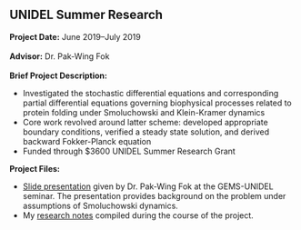 ## UNIDEL Summer Research

**Project Date:** June 2019&ndash;July 2019
<br><br>
**Advisor:** Dr. Pak-Wing Fok
<br><br>
**Brief Project Description:** 

- Investigated the stochastic differential equations and corresponding partial differential equations governing biophysical processes related to protein folding under Smoluchowski and Klein-Kramer dynamics
- Core work revolved around latter scheme: developed appropriate boundary conditions, verified a steady state solution, and derived backward Fokker-Planck equation
- Funded through $3600 UNIDEL Summer Research Grant

**Project Files:** 

- [Slide presentation](/sample_page) given by Dr. Pak-Wing Fok at the GEMS-UNIDEL seminar. The presentation provides background on the problem under assumptions of Smoluchowski dynamics.
- My [research notes](/sample_page) compiled during the course of the project.
